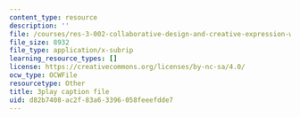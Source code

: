 ```yaml
---
content_type: resource
description: ''
file: /courses/res-3-002-collaborative-design-and-creative-expression-with-arduino-microcontrollers-january-iap-2017/d82b7408ac2f83a63396058feeefdde7_iNQ0dQ9bPNs.srt
file_size: 8932
file_type: application/x-subrip
learning_resource_types: []
license: https://creativecommons.org/licenses/by-nc-sa/4.0/
ocw_type: OCWFile
resourcetype: Other
title: 3play caption file
uid: d82b7408-ac2f-83a6-3396-058feeefdde7
---
```

